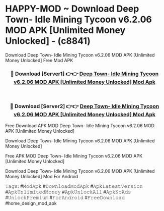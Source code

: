 # HAPPY-MOD ~ Download Deep Town- Idle Mining Tycoon v6.2.06 MOD APK [Unlimited Money Unlocked] - (c8841)
Download Deep Town- Idle Mining Tycoon v6.2.06 MOD APK [Unlimited Money Unlocked] Free Mod APK

<div align="center">
<h3>🔴 Download [Server1] 👉👉 <a href="https://apk-comot.site?title=Deep_Town-_Idle_Mining_Tycoon_v6.2.06_MOD_APK_[Unlimited_Money_Unlocked]">Deep Town- Idle Mining Tycoon v6.2.06 MOD APK [Unlimited Money Unlocked] Mod Apk</a></h3><br>

<h3>🔴 Download [Server2] 👉👉 <a href="https://apk-comot.site?title=Deep_Town-_Idle_Mining_Tycoon_v6.2.06_MOD_APK_[Unlimited_Money_Unlocked]">Deep Town- Idle Mining Tycoon v6.2.06 MOD APK [Unlimited Money Unlocked] Mod Apk</a></h3>
</div>


Free Download APK MOD Deep Town- Idle Mining Tycoon v6.2.06 MOD APK [Unlimited Money Unlocked]

Download Deep Town- Idle Mining Tycoon v6.2.06 MOD APK [Unlimited Money Unlocked] 

Free APK MOD Deep Town- Idle Mining Tycoon v6.2.06 MOD APK [Unlimited Money Unlocked] 

Download Deep Town- Idle Mining Tycoon v6.2.06 MOD APK [Unlimited Money Unlocked] Mod For Android

𝚃𝚊𝚐𝚜: #𝙼𝚘𝚍𝙰𝚙𝚔 #𝙳𝚘𝚠𝚗𝚕𝚘𝚊𝚍𝙼𝚘𝚍𝙰𝚙𝚔 #𝙰𝚙𝚔𝙻𝚊𝚝𝚎𝚜𝚝𝚅𝚎𝚛𝚜𝚒𝚘𝚗 #𝙰𝚙𝚔𝚄𝚗𝚕𝚒𝚖𝚒𝚝𝚎𝚍𝙼𝚘𝚗𝚎𝚢 #𝙰𝚙𝚔𝚄𝚗𝚕𝚘𝚌𝚔𝙰𝚕𝚕 #𝙰𝚙𝚔𝙽𝚘𝙰𝚍𝚜 #𝚄𝚗𝚕𝚘𝚌𝚔𝙿𝚛𝚎𝚖𝚒𝚞𝚖 #𝙵𝚘𝚛𝙰𝚗𝚍𝚛𝚘𝚒𝚍 #𝙵𝚛𝚎𝚎𝙳𝚘𝚠𝚗𝚕𝚘𝚊𝚍 #home_design_mod_apk